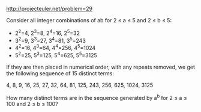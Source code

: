 http://projecteuler.net/problem=29

Consider all integer combinations of ab for 2 ≤ a ≤ 5 and 2 ≤ b ≤ 5:

* 2<sup>2</sup>=4, 2<sup>3</sup>=8, 2<sup>4</sup>=16, 2<sup>5</sup>=32
* 3<sup>2</sup>=9, 3<sup>3</sup>=27, 3<sup>4</sup>=81, 3<sup>5</sup>=243
* 4<sup>2</sup>=16, 4<sup>3</sup>=64, 4<sup>4</sup>=256, 4<sup>5</sup>=1024
* 5<sup>2</sup>=25, 5<sup>3</sup>=125, 5<sup>4</sup>=625, 5<sup>5</sup>=3125

If they are then placed in numerical order, with any repeats removed,
we get the following sequence of 15 distinct terms:

4, 8, 9, 16, 25, 27, 32, 64, 81, 125, 243, 256, 625, 1024, 3125

How many distinct terms are in the sequence generated by a<sup>b</sup> for 2 ≤ a ≤ 100 and 2 ≤ b ≤ 100?
